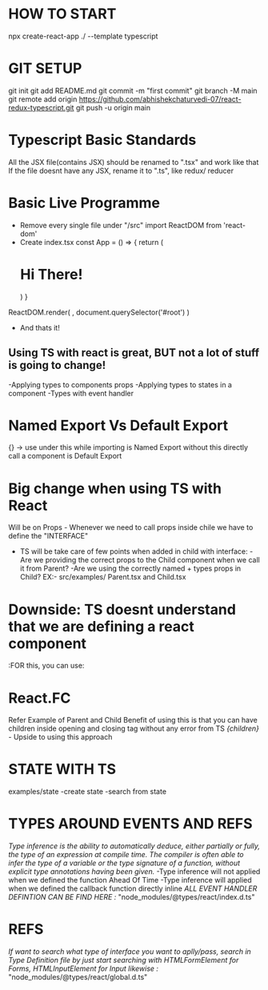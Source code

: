 # HOW TO START

npx create-react-app ./ --template typescript

# GIT SETUP 
git init
git add README.md
git commit -m "first commit"
git branch -M main
git remote add origin https://github.com/abhishekchaturvedi-07/react-redux-typescript.git
git push -u origin main

# Typescript Basic Standards
All the JSX file(contains JSX) should be renamed to ".tsx" and work like that
If the file doesnt have any JSX, rename it to ".ts", like redux/ reducer

# Basic Live Programme
- Remove every single file under "/src"
import ReactDOM from 'react-dom'
- Create index.tsx
const App = () => {
    return (
        <div>
            <h1>
                Hi There!
            </h1>
        </div>
    )
}

ReactDOM.render(
    <App />,
    document.querySelector('#root')
)
- And thats it!

## Using TS with react is great, BUT not a lot of stuff is going to change!
-Applying types to components props
-Applying types to states in a component
-Types with event handler

# Named Export Vs Default Export 
{} -> use under this while importing is Named Export
without this directly call a component is Default Export

# Big change when using TS with React
Will be on Props - Whenever we need to call props inside chile  we have to define the "INTERFACE"
* TS will be take care of few points when added in child with interface:
-Are we providing the correct props to the Child component when we call it from Parent?
-Are we using the correctly named + types props in Child?
EX:- src/examples/ Parent.tsx and Child.tsx

# Downside: TS doesnt understand that we are defining a react component 
:FOR this, you can use:
 # React.FC<Props>
 Refer Example of Parent and Child
 Benefit of using this is that you can have children inside opening and closing tag without any error from TS
 *{children}* - Upside to using this approach

# STATE WITH TS
examples/state
-create state
-search from state

# TYPES AROUND EVENTS AND REFS
*Type inference is the ability to automatically deduce, either partially or fully, the type of an expression at compile time. The compiler is often able to infer the type of a variable or the type signature of a function, without explicit type annotations having been given.*
-Type inference will not applied  when we defined the function Ahead Of Time
-Type inference will  applied  when we defined the callback function directly inline
*ALL EVENT HANDLER DEFINTION CAN BE FIND HERE :*
"node_modules/@types/react/index.d.ts" 

# REFS
*If want to search what type of interface you want to aplly/pass, search in Type Definition file by just start searching with HTMLFormElement for Forms, HTMLInputElement for Input likewise :* 
"node_modules/@types/react/global.d.ts"